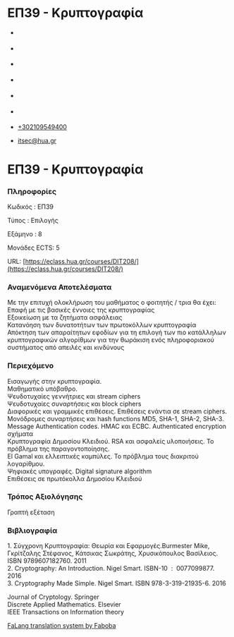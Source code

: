 ΕΠ39 - Κρυπτογραφία
===============  

*   [](https://www.facebook.com/ditharokopio)
*   [](https://www.youtube.com/channel/UCEHkYirpXF1nSLxDCrfDZ4A)
*   [](https://www.linkedin.com/company/77699385)
*   [](https://www.instagram.com/dithua)

*   [](https://dit.hua.gr/index.php/el/studies/undergraduate-studies?view=article&id=1899:ep261-proegmena-themata-leitourgikon-systematon&catid=93:dit-undergraduate-courses-5)
*   [](https://dit.hua.gr/index.php/en/studies/undergraduate-studies?view=article&id=1899:ep261-advanced-topics-in-operating-systems&catid=93:dit-undergraduate-courses-5)

*   [+302109549400](tel:+302109549400)
*   [itsec@hua.gr](mailto:itsec@hua.gr)

ΕΠ39 - Κρυπτογραφία
===================

### Πληροφορίες

Κωδικός : ΕΠ39

Τύπος : Επιλογής

Εξάμηνο : 8

Μονάδες ECTS: 5

URL: [https://eclass.hua.gr/courses/DIT208/](https://eclass.hua.gr/courses/DIT208/)

### Αναμενόμενα Αποτελέσματα

Με την επιτυχή ολοκλήρωση του μαθήματος ο φοιτητής / τρια θα έχει:  
Επαφή με τις βασικές έννοιες της κρυπτογραφίας  
Εξοικείωση με τα ζητήματα ασφάλειας  
Κατανόηση των δυνατοτήτων των πρωτοκόλλων κρυπτογραφία  
Απόκτηση των απαραίτητων εφοδίων για τη επιλογή των πιο κατάλληλων κρυπτογραφικών αλγορίθμων για την θωράκιση ενός πληροφοριακού συστήματος από απειλές και κινδύνους

### Περιεχόμενο

Εισαγωγής στην κρυπτογραφία.  
Μαθηματικό υπόβαθρο.  
Ψευδοτυχαίες γεννήτριες και stream ciphers  
Ψευδοτυχαίες συναρτήσεις και block ciphers  
Διαφορικές και γραμμικές επιθέσεις. Επιθέσεις ενάντια σε stream ciphers.  
Μονόδρομες συναρτήσεις και hash functions MD5, SHA-1, SHA-2, SHA-3.  
Message Authentication codes. HMAC και ECBC. Authenticated encryption σχήματα  
Κρυπτογραφία Δημοσίου Κλειδιού. RSA και ασφαλείς υλοποιήσεις. Το πρόβλημα της παραγοντοποίησης.  
El Gamal και ελλειπτικές καμπύλες. Το πρόβλημα τους διακριτού λογαρίθμου.  
Ψηφιακές υπογραφές. Digital signature algorithm  
Επιθέσεις σε πρωτόκολλα Δημοσίου Κλειδιού

### Τρόπος Αξιολόγησης

Γραπτή εξέταση

### Βιβλιογραφία

1\. Σύγχρονη Κρυπτογραφία: Θεωρία και Εφαρμογές.Burmester Mike, Γκρίτζαλης Στέφανος, Κάτσικας Σωκράτης, Χρυσικόπουλος Βασίλειος. ISBN 9789607182760. 2011  
2\. Cryptography: An Introduction. Nigel Smart. ISBN-10 ‏ : ‎ 0077099877. 2016  
3\. Cryptography Made Simple. Nigel Smart. ISBN 978-3-319-21935-6. 2016

Journal of Cryptology. Springer  
Discrete Applied Mathematics. Elsevier  
IEEE Transactions on Information theory

[FaLang translation system by Faboba](http://www.faboba.com/ "Faboba : Création de composantJoomla")

[](https://dit.hua.gr/index.php/el/studies/undergraduate-studies?view=article&id=1932:ep39-kryptographia&catid=96#)
